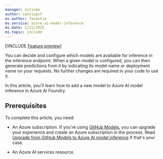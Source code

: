 ```yaml
---
manager: nitinme
author: santiagxf
ms.author: fasantia 
ms.service: azure-ai-model-inference
ms.date: 1/21/2025
ms.topic: include
---
```


[!INCLUDE [Feature preview](../../../includes/feature-preview.md)]

You can decide and configure which models are available for inference in the inference endpoint. When a given model is configured, you can then generate predictions from it by indicating its model name or deployment name on your requests. No further changes are required in your code to use it.

In this article, you'll learn how to add a new model to Azure AI model inference in Azure AI Foundry.

## Prerequisites

To complete this article, you need:

* An Azure subscription. If you're using [GitHub Models](https://docs.github.com/en/github-models/), you can upgrade your experience and create an Azure subscription in the process. Read [Upgrade from GitHub Models to Azure AI model inference](../../how-to/quickstart-github-models.md) if that's your case.

* An Azure AI services resource.